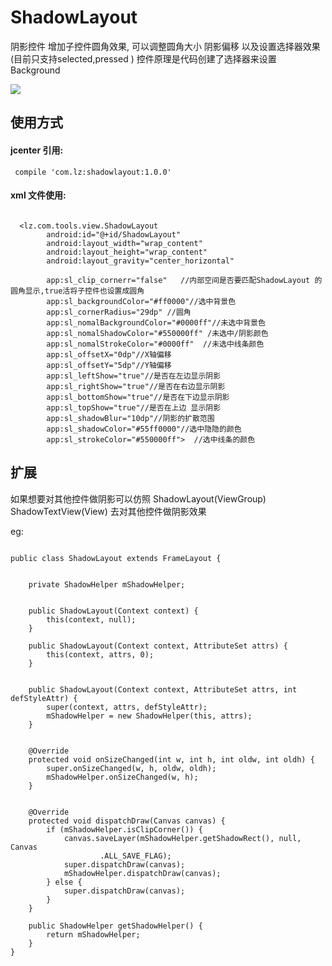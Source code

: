 # ShadowLayout
阴影控件  增加子控件圆角效果,  可以调整圆角大小 阴影偏移   以及设置选择器效果(目前只支持selected,pressed )  控件原理是代码创建了选择器来设置Background 

![](https://user-gold-cdn.xitu.io/2019/10/18/16dde32e8644100a?w=291&h=518&f=png&s=35208)


## 使用方式


  #### jcenter 引用:

  ```  compile 'com.lz:shadowlayout:1.0.0' ```
  
  #### xml 文件使用:
  
```

  <lz.com.tools.view.ShadowLayout
        android:id="@+id/ShadowLayout"
        android:layout_width="wrap_content"
        android:layout_height="wrap_content"
        android:layout_gravity="center_horizontal"
        
        app:sl_clip_cornerr="false"   //内部空间是否要匹配ShadowLayout 的圆角显示,true活将子控件也设置成圆角
        app:sl_backgroundColor="#ff0000"//选中背景色
        app:sl_cornerRadius="29dp" //圆角
        app:sl_nomalBackgroundColor="#0000ff"//未选中背景色
        app:sl_nomalShadowColor="#550000ff" /未选中/阴影颜色
        app:sl_nomalStrokeColor="#0000ff"  //未选中线条颜色
        app:sl_offsetX="0dp"//X轴偏移
        app:sl_offsetY="5dp"//Y轴偏移
        app:sl_leftShow="true"//是否在左边显示阴影
        app:sl_rightShow="true"//是否在右边显示阴影
        app:sl_bottomShow="true"//是否在下边显示阴影
        app:sl_topShow="true"//是否在上边 显示阴影
        app:sl_shadowBlur="10dp"//阴影的扩散范围
        app:sl_shadowColor="#55ff0000"//选中隐隐的颜色
        app:sl_strokeColor="#550000ff">  //选中线条的颜色
```

## 扩展
如果想要对其他控件做阴影可以仿照 ShadowLayout(ViewGroup)  ShadowTextView(View)  去对其他控件做阴影效果

eg:
```

public class ShadowLayout extends FrameLayout {


    private ShadowHelper mShadowHelper;


    public ShadowLayout(Context context) {
        this(context, null);
    }

    public ShadowLayout(Context context, AttributeSet attrs) {
        this(context, attrs, 0);
    }


    public ShadowLayout(Context context, AttributeSet attrs, int defStyleAttr) {
        super(context, attrs, defStyleAttr);
        mShadowHelper = new ShadowHelper(this, attrs);
    }


    @Override
    protected void onSizeChanged(int w, int h, int oldw, int oldh) {
        super.onSizeChanged(w, h, oldw, oldh);
        mShadowHelper.onSizeChanged(w, h);
    }


    @Override
    protected void dispatchDraw(Canvas canvas) {
        if (mShadowHelper.isClipCorner()) {
            canvas.saveLayer(mShadowHelper.getShadowRect(), null, Canvas
                    .ALL_SAVE_FLAG);
            super.dispatchDraw(canvas);
            mShadowHelper.dispatchDraw(canvas);
        } else {
            super.dispatchDraw(canvas);
        }
    }

    public ShadowHelper getShadowHelper() {
        return mShadowHelper;
    }
}

```

